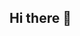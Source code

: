 ## Hi there 👋

<!--
**AlexCore1994/AlexCore1994** is a ✨ _special_ ✨ repository because its `README.md` (this file) appears on your GitHub profile.

Here are some ideas to get you started:

- 🔭 I’m currently working on System administrator
- 🌱 I’m currently learning Corporate information networks, IT-specialist
- 👯 I’m looking to collaborate on I want to collaborate in creating an application to automate databases in the judicial system.
- 🤔 I’m looking for help with  mentoring, experience.
- 💬 Ask me about Creating a local network,assembling a PC.
- 📫 How to reach me: telegram-@nichtpotter
- 😄 Pronouns: he/him
- ⚡ Fun fact: I collect underpants
-->
